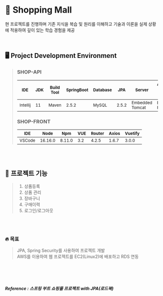 # 🛒 Shopping Mall

현 프로젝트를 진행하며 기존 지식을 복습 및 원리를 이해하고 기술과 이론을 실제 상황에 적용하여 깊이 있는 학습 경험을 제공

<br>

## 🖥 Project Development Environment
> ### SHOP-API
> | <sub>IDE</sub>      | <sub>JDK</sub> | <sub>Build Tool</sub> | <sub>SpringBoot</sub>  | <sub>Database</sub>  | <sub>JPA</sub>   | <sub>Server</sub>          | <sub>AWS (예정)</sub> |
> |---------------------|----------------|-----------------------|------------------------|----------------------|------------------|----------------------------|-----------------------|
> | <sub>Intellij</sub> | <sub>11</sub> | <sub>Maven</sub>       | <sub>2.5.2</sub>       | <sub>MySQL</sub>     | <sub>2.5.2</sub> | <sub>Embedded Tomcat</sub> | <sub>EC2, RDS</sub>   |
> 
> ### SHOP-FRONT
> | <sub>IDE</sub>     | <sub>Node</sub>    | <sub>Npm</sub>    | <sub>VUE</sub>    | <sub>Router</sub>  | <sub>Axios</sub>    | <sub>Vuetify</sub> |
> |--------------------|--------------------|-------------------|-------------------|--------------------|---------------------|--------------------|
> | <sub>VSCode</sub>  | <sub>16.16.0</sub> | <sub>8.11.0</sub> | <sub>3.2</sub>    | <sub>4.2.5</sub>   | <sub>1.6.7</sub>    | <sub>3.0.0</sub>   |

<br><br>

## 📃 프로젝트 기능
> 1. 상품등록
> 2. 상품 관리
> 3. 장바구니
> 4. 구매이력
> 5. 로그인/로그아웃

<br><br>

### 🔥 목표
> JPA, Spring Security를 사용하여 프로젝트 개발 <br>
> AWS를 이용하여 웹 프로젝트를 EC2(Linux2)에 배포하고 RDS 연동

<br><br><br>


##### Reference : 스프링 부트 쇼핑몰 프로젝트 with JPA(로드북)


